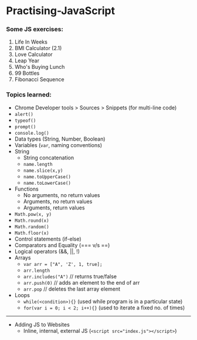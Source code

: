 
# Practising-JavaScript

### Some JS exercises:

1. Life In Weeks
2. BMI Calculator (2.1)
3. Love Calculator
4. Leap Year
5. Who's Buying Lunch
6. 99 Bottles
7. Fibonacci Sequence

### Topics learned:

- Chrome Developer tools > Sources > Snippets (for multi-line code)
- `alert()`
- `typeof()`
- `prompt()`
- `console.log()`
- Data types (String, Number, Boolean)
- Variables (`var`, naming conventions)
- String
  - String concatenation
  - `name.length`
  - `name.slice(x,y)`
  - `name.toUpperCase()`
  - `name.toLowerCase()`
- Functions
  - No arguments, no return values
  - Arguments, no return values
  - Arguments, return values
- `Math.pow(x, y)`
- `Math.round(x)`
- `Math.random()`
- `Math.floor(x)`
- Control statements (if-else)
- Comparators and Equality (=== v/s ==)
- Logical operators (&&, ||, !)
- Arrays
  - `var arr = ["A", 'Z', 1, true];`
  - `arr.length`
  - `arr.includes("A")` // returns true/false
  - `arr.push(0)` // adds an element to the end of arr
  - `arr.pop` // deletes the last array element
- Loops
  - `while(<condition>){}` (used while program is in a particular state)
  - `for(var i = 0; i < 2; i++){}` (used to iterate a fixed no. of times)

<hr>

- Adding JS to Websites
  - Inline, internal, external JS (`<script src="index.js"></script>`)


